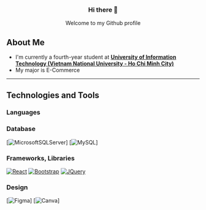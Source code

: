 <div align="center">
  <h3 align="center">Hi there 👋</h3>
  <p align="center">Welcome to my Github profile</p>
</div>

## About Me

* I'm currently a fourth-year student at **[University of Information Technology (Vietnam National University - Ho Chi Minh City)](https://www.uit.edu.vn/)**
* My major is E-Commerce
---

## Technologies and Tools

<h3>Languages</h3>

<h3>Database</h3>

[![MicrosoftSQLServer][SQLserver]] [![MySQL][MySQL.com]]

<h3>Frameworks, Libraries</h3>

[![React][React.js]][React-url] [![Bootstrap][Bootstrap.com]][Bootstrap-url] [![JQuery][JQuery.com]][JQuery-url]

<h3>Design</h3>

[![Figma][Figma.com]] [![Canva][Canva.com]]


<!-- MARKDOWN LINKS & IMAGES -->
<!-- https://www.markdownguide.org/basic-syntax/#reference-style-links -->

[SQLserver]: https://img.shields.io/badge/Microsoft%20SQL%20Server-CC2927?style=for-the-badge&logo=microsoft%20sql%20server&logoColor=white
[MySQL.com]: https://img.shields.io/badge/mysql-%2300f.svg?style=for-the-badge&logo=mysql&logoColor=white
[Next.js]: https://img.shields.io/badge/next.js-000000?style=for-the-badge&logo=nextdotjs&logoColor=white
[Next-url]: https://nextjs.org/
[React.js]: https://img.shields.io/badge/React-20232A?style=for-the-badge&logo=react&logoColor=61DAFB
[React-url]: https://reactjs.org/
[Vue.js]: https://img.shields.io/badge/Vue.js-35495E?style=for-the-badge&logo=vuedotjs&logoColor=4FC08D
[Vue-url]: https://vuejs.org/
[Angular.io]: https://img.shields.io/badge/Angular-DD0031?style=for-the-badge&logo=angular&logoColor=white
[Angular-url]: https://angular.io/
[Svelte.dev]: https://img.shields.io/badge/Svelte-4A4A55?style=for-the-badge&logo=svelte&logoColor=FF3E00
[Svelte-url]: https://svelte.dev/
[Laravel.com]: https://img.shields.io/badge/Laravel-FF2D20?style=for-the-badge&logo=laravel&logoColor=white
[Laravel-url]: https://laravel.com
[Bootstrap.com]: https://img.shields.io/badge/Bootstrap-563D7C?style=for-the-badge&logo=bootstrap&logoColor=white
[Bootstrap-url]: https://getbootstrap.com
[JQuery.com]: https://img.shields.io/badge/jQuery-0769AD?style=for-the-badge&logo=jquery&logoColor=white
[JQuery-url]: https://jquery.com 
[Figma.com]: https://img.shields.io/badge/figma-%23F24E1E.svg?style=for-the-badge&logo=figma&logoColor=white
[Canva.com]: https://img.shields.io/badge/Canva-%2300C4CC.svg?style=for-the-badge&logo=Canva&logoColor=white

#

<!--
**phanthanhbach/phanthanhbach** is a ✨ _special_ ✨ repository because its `README.md` (this file) appears on your GitHub profile.

Here are some ideas to get you started:

- 🔭 I’m currently working on ...
- 🌱 I’m currently learning ...
- 👯 I’m looking to collaborate on ...
- 🤔 I’m looking for help with ...
- 💬 Ask me about ...
- 📫 How to reach me: ...
- 😄 Pronouns: ...
- ⚡ Fun fact: ...
-->
